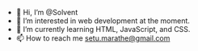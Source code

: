 - 👋 Hi, I’m @Solvent
- 👀 I’m interested in web development at the moment.
- 🌱 I’m currently learning HTML, JavaScript, and CSS.
- 📫 How to reach me setu.marathe@gmail.com

<!---
MissingFable/MissingFable is a ✨ special ✨ repository because its `README.md` (this file) appears on your GitHub profile.
You can click the Preview link to take a look at your changes.
--->
